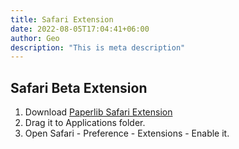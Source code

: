 ```yaml
---
title: Safari Extension 
date: 2022-08-05T17:04:41+06:00
author: Geo
description: "This is meta description"
---
```


## Safari Beta Extension

1. Download [Paperlib Safari Extension](https://objectstorage.uk-london-1.oraclecloud.com/n/lrarf8ozesjn/b/bucket-20220130-2329/o/distribution%2Fsafari_ext%2FPaperlib%20Safari%20Extension.zip)
2. Drag it to Applications folder.
3. Open Safari - Preference - Extensions - Enable it.